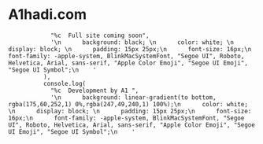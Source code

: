 # A1hadi.com
                "%c  Full site coming soon",
                '\n      background: black; \n      color: white; \n      display: block; \n      padding: 15px 25px;\n      font-size: 16px;\n      font-family: -apple-system, BlinkMacSystemFont, "Segoe UI", Roboto, Helvetica, Arial, sans-serif, "Apple Color Emoji", "Segoe UI Emoji", "Segoe UI Symbol";\n    '
              ),
              console.log(
                "%c  Development by A1 ",
                '\n      background: linear-gradient(to bottom, rgba(175,60,252,1) 0%,rgba(247,49,240,1) 100%);\n      color: white; \n      display: block; \n      padding: 15px 25px;\n      font-size: 16px;\n      font-family: -apple-system, BlinkMacSystemFont, "Segoe UI", Roboto, Helvetica, Arial, sans-serif, "Apple Color Emoji", "Segoe UI Emoji", "Segoe UI Symbol";\n    '
        

